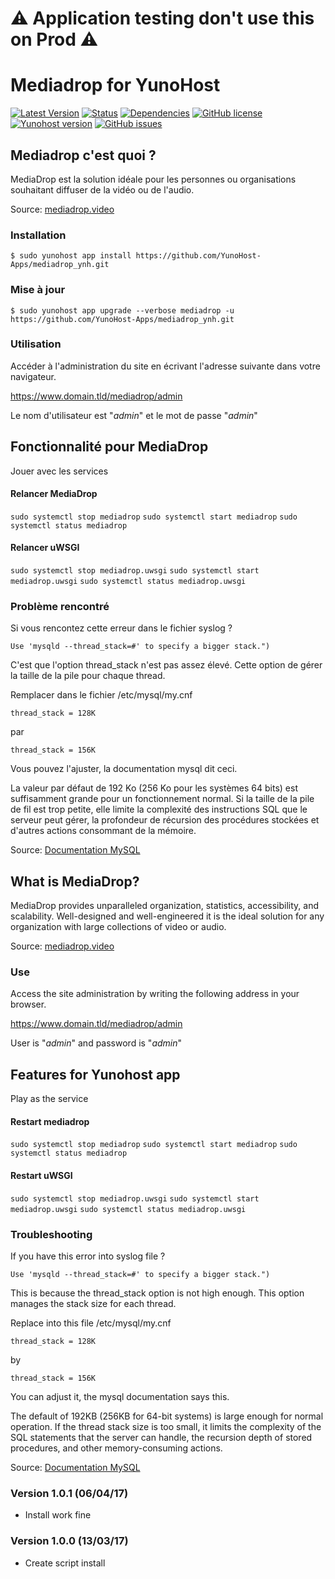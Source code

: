 # :warning: Application testing don't use this on Prod :warning:

# Mediadrop for YunoHost

[![Latest Version](https://img.shields.io/badge/version-_--_-green.svg?style=flat)](https://github.com/YunoHost-Apps/mediadrop_ynh/releases)
[![Status](https://img.shields.io/badge/status-testing-yellow.svg?style=flat)](https://github.com/YunoHost-Apps/mediadrop_ynh/milestones)
[![Dependencies](https://img.shields.io/badge/dependencies-includes-lightgrey.svg?style=flat)](https://github.com/YunoHost-Apps/mediadrop_ynh#dependencies)
[![GitHub license](https://img.shields.io/badge/license-GPLv3-blue.svg?style=flat)](https://raw.githubusercontent.com/YunoHost-Apps/mediadrop_ynh/master/LICENSE)
[![Yunohost version](https://img.shields.io/badge/yunohost-2.4.2_tested-orange.svg?style=flat)](https://github.com/YunoHost/yunohost)
[![GitHub issues](https://img.shields.io/github/issues/YunoHost-Apps/mediadrop_ynh.svg?style=flat)](https://github.com/YunoHost-Apps/mediadrop_ynh/issues)

## Mediadrop c'est quoi ?

MediaDrop est la solution idéale pour les personnes ou organisations souhaitant diffuser de la vidéo ou de l'audio.

Source: [mediadrop.video](http://mediadrop.video/)

### Installation

`$ sudo yunohost app install https://github.com/YunoHost-Apps/mediadrop_ynh.git`

### Mise à jour

`$ sudo yunohost app upgrade --verbose mediadrop -u https://github.com/YunoHost-Apps/mediadrop_ynh.git`

### Utilisation

Accéder à l'administration du site en écrivant l'adresse suivante dans votre navigateur.

https://www.domain.tld/mediadrop/admin

Le nom d'utilisateur est "*admin*" et le mot de passe "*admin*"

## Fonctionnalité pour MediaDrop

Jouer avec les services

#### Relancer MediaDrop

`sudo systemctl stop mediadrop`
`sudo systemctl start mediadrop`
`sudo systemctl status mediadrop`

#### Relancer uWSGI

`sudo systemctl stop mediadrop.uwsgi`
`sudo systemctl start mediadrop.uwsgi`
`sudo systemctl status mediadrop.uwsgi`

### Problème rencontré

Si vous rencontez cette erreur dans le fichier syslog ? 

`Use 'mysqld --thread_stack=#' to specify a bigger stack.")`

C'est que l'option thread_stack n'est pas assez élevé. Cette option de gérer la taille de la pile pour chaque thread.

Remplacer dans le fichier /etc/mysql/my.cnf

`thread_stack = 128K`

par

`thread_stack = 156K`

Vous pouvez l'ajuster, la documentation mysql dit ceci.

La valeur par défaut de 192 Ko (256 Ko pour les systèmes 64 bits) est suffisamment grande pour un fonctionnement normal. Si la taille de la pile de fil est trop petite, elle limite la complexité des instructions SQL que le serveur peut gérer, la profondeur de récursion des procédures stockées et d'autres actions consommant de la mémoire.

Source: [Documentation MySQL](https://dev.mysql.com/doc/refman/5.7/en/server-system-variables.html#sysvar_thread_stack)

## What is MediaDrop?

MediaDrop provides unparalleled organization, statistics, accessibility, and scalability. Well-designed and well-engineered it is the ideal solution for any organization with large collections of video or audio.

Source: [mediadrop.video](http://mediadrop.video/)

### Use

Access the site administration by writing the following address in your browser.

https://www.domain.tld/mediadrop/admin

User is "*admin*" and password is "*admin*"

## Features for Yunohost app

Play as the service

#### Restart mediadrop

`sudo systemctl stop mediadrop`
`sudo systemctl start mediadrop`
`sudo systemctl status mediadrop`

#### Restart uWSGI

`sudo systemctl stop mediadrop.uwsgi`
`sudo systemctl start mediadrop.uwsgi`
`sudo systemctl status mediadrop.uwsgi`

### Troubleshooting

If you have this error into syslog file ? 

`Use 'mysqld --thread_stack=#' to specify a bigger stack.")`

This is because the thread_stack option is not high enough. This option manages the stack size for each thread.

Replace into this file /etc/mysql/my.cnf

`thread_stack = 128K`

by

`thread_stack = 156K`

You can adjust it, the mysql documentation says this.

The default of 192KB (256KB for 64-bit systems) is large enough for normal operation. If the thread stack size is too small, it limits the complexity of the SQL statements that the server can handle, the recursion depth of stored procedures, and other memory-consuming actions.

Source: [Documentation MySQL](https://dev.mysql.com/doc/refman/5.7/en/server-system-variables.html#sysvar_thread_stack)

### Version 1.0.1 (06/04/17)

- Install work fine

### Version 1.0.0 (13/03/17)

- Create script install
